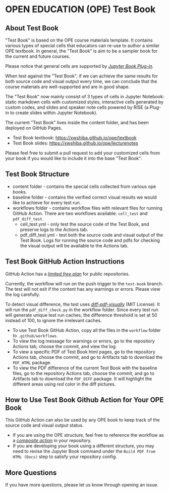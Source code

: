 # OPEN EDUCATION (OPE) Test Book

## About Test Book
"Test Book" is based on the OPE course materials template. It contains various types of special cells that educators can re-use to author a similar OPE textbook. In general, the "Test Book" is aim to be a sampler book for the current and future courses. 

Please notice that general cells are supported by *[Jupyter Book Plug-in](https://jupyterbook.org/en/stable/intro.html)*.

When test against the "Test Book", if we can achieve the same results for both source code and visual output every time, we can conclude that the course materials are well-supported and are in good shape.

The "Test Book" now mainly consist of 3 types of cells in Jupyter Notebook: static markdown cells with customized styles, interactive cells generated by custom codes, and slides and speaker note cells powered by RISE (a Plug-in to create slides within Jupyter Notebook).

The current "Test Book" lives inside the content folder, and has been deployed on GitHub Pages.

- Test Book textbook: https://xwshiba.github.io/ope/textbook
- Test Book slides: https://xwshiba.github.io/ope/lecturenotes

Please feel free to submit a pull request to add your customized cells from your book if you would like to include it into the base "Test Book".

## Test Book Structure

- content folder - contains the special cells collected from various ope books.
- baseline folder - contains the verified correct visual results we would like to achieve for every test run.
- workflows folder - contains workflow files with relevant files for running GitHub Action. There are two workflows available: `cell_test` and `pdf_diff_test`.
  - cell_test.yml - only test the source code of the Test Book, and preserve logs to the Actions tab.
  - pdf_diff_test.yml - test both the source code and visual output of the Test Book. Logs for running the source code and pdfs for checking the visual output will be available to the Actions tab.

## Test Book GitHub Action Instructions
GitHub Action has a *[limited free plan](https://docs.github.com/en/billing/managing-billing-for-github-actions/about-billing-for-github-actions)* for public repositories.

Currently, the workflow will run on the push trigger to the `test-book` branch. The test will not exit if the content has any warnings or errors. Please view the log carefully.

To detect visual difference, the test uses *[diff-pdf-visually](https://github.com/bgeron/diff-pdf-visually)* (MIT License). It will run the `pdf_diff_check.py` in the workflow folder. Since every test run will generate unique test run caches, the difference threshold is set at 50 instead of 100, to ignore the irrelevant caches.

- To use Test Book GitHub Action, copy all the files in the `workflow` folder to `.github/workflows`.
- To view the log message for warnings or errors, go to the repository Actions tab, choose the commit, and view the log.
- To view a specific PDF of Test Book html pages, go to the repository Actions tab, choose the commit, and go to Artifacts tab to download the `PDF_HTML` package.
- To view the PDF difference of the current Test Book with the baseline files, go to the repository Actions tab, choose the commit, and go to Artifacts tab to download the `PDF_DIFF` package. It will highlight the different areas using *red* color in the diff pictures.

## How to Use Test Book Github Action for Your OPE Book
This GitHub Action can also be used by any OPE book to keep track of the source code and visual output status.
- If you are using the OPE structure, feel free to reference the workflow as a *[composite action](https://docs.github.com/en/actions/creating-actions/creating-a-composite-action)* in your repository.
- If you are developing your book using a different structure, you may need to revise the Jupyter Book command under the `Build PDF from HTML (Docs)` step to satisfy your repository config.

## More Questions
If you have more questions, please let us know through opening an issue.

